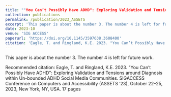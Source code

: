 ```yaml
---
title: ""You Can’t Possibly Have ADHD": Exploring Validation and Tensions around Diagnosis within Un-bounded ADHD Social Media Communities"
collection: publications
permalink: /publication/2023_ASSETS
excerpt: 'This paper is about the number 3. The number 4 is left for future work.'
date: 2023-10
venue: 'SIG ACCESS'
paperurl: 'https://doi.org/10.1145/3597638.3608400'
citation: 'Eagle, T. and Ringland, K.E. 2023. "You Can’t Possibly Have ADHD": Exploring Validation and Tensions around Diagnosis within Un-bounded ADHD Social Media Communities. SIGACCESS Conference on Computers and Accessibility (ASSETS ’23), October 22–25, 2023, New York, NY, USA. 17 pages'
---
```

This paper is about the number 3. The number 4 is left for future work.


Recommended citation: Eagle, T. and Ringland, K.E. 2023. "You Can’t Possibly Have ADHD": Exploring Validation and Tensions around Diagnosis within Un-bounded ADHD Social Media Communities. SIGACCESS Conference on Computers and Accessibility (ASSETS ’23), October 22–25, 2023, New York, NY, USA. 17 pages


